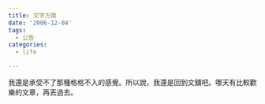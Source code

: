 ```yaml
---
title: 文字方面
date: '2006-12-04'
tags:
  - 公告
categories:
  - life

---
```

我還是承受不了那種格格不入的感覺。所以說，我還是回到文舖吧。哪天有比較歡樂的文章，再丟過去。
